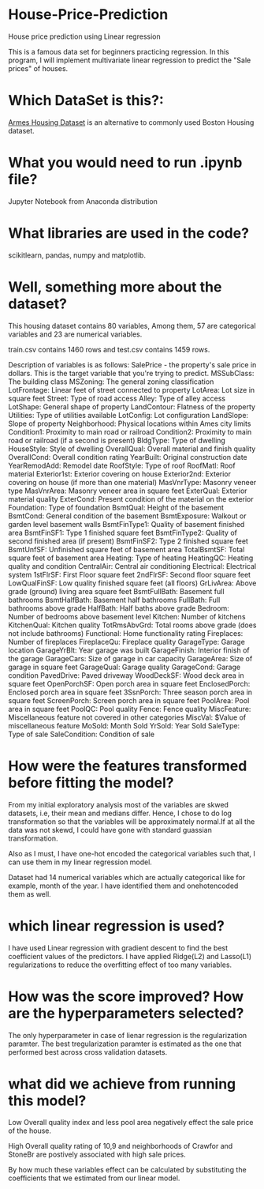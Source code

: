 # House-Price-Prediction
House price prediction using Linear regression

This is a famous data set for beginners practicing regression. In this program, I will implement multivariate linear regression to predict the "Sale prices" of houses.

# Which DataSet is this?:
[Armes Housing Dataset](http://jse.amstat.org/v19n3/decock.pdf) is an alternative to commonly used Boston Housing dataset.


# What you would need to run .ipynb file?
Jupyter Notebook from Anaconda distribution


# What libraries are used in the code?
scikitlearn, pandas, numpy and matplotlib.


# Well, something more about the dataset?
This housing dataset contains 80 variables, Among them, 57 are categorical variables and 23 are numerical variables.

train.csv contains 1460 rows and test.csv contains 1459 rows.

Description of variables is as follows:
SalePrice - the property's sale price in dollars. This is the target variable that you're trying to predict.
MSSubClass: The building class
MSZoning: The general zoning classification
LotFrontage: Linear feet of street connected to property
LotArea: Lot size in square feet
Street: Type of road access
Alley: Type of alley access
LotShape: General shape of property
LandContour: Flatness of the property
Utilities: Type of utilities available
LotConfig: Lot configuration
LandSlope: Slope of property
Neighborhood: Physical locations within Ames city limits
Condition1: Proximity to main road or railroad
Condition2: Proximity to main road or railroad (if a second is present)
BldgType: Type of dwelling
HouseStyle: Style of dwelling
OverallQual: Overall material and finish quality
OverallCond: Overall condition rating
YearBuilt: Original construction date
YearRemodAdd: Remodel date
RoofStyle: Type of roof
RoofMatl: Roof material
Exterior1st: Exterior covering on house
Exterior2nd: Exterior covering on house (if more than one material)
MasVnrType: Masonry veneer type
MasVnrArea: Masonry veneer area in square feet
ExterQual: Exterior material quality
ExterCond: Present condition of the material on the exterior
Foundation: Type of foundation
BsmtQual: Height of the basement
BsmtCond: General condition of the basement
BsmtExposure: Walkout or garden level basement walls
BsmtFinType1: Quality of basement finished area
BsmtFinSF1: Type 1 finished square feet
BsmtFinType2: Quality of second finished area (if present)
BsmtFinSF2: Type 2 finished square feet
BsmtUnfSF: Unfinished square feet of basement area
TotalBsmtSF: Total square feet of basement area
Heating: Type of heating
HeatingQC: Heating quality and condition
CentralAir: Central air conditioning
Electrical: Electrical system
1stFlrSF: First Floor square feet
2ndFlrSF: Second floor square feet
LowQualFinSF: Low quality finished square feet (all floors)
GrLivArea: Above grade (ground) living area square feet
BsmtFullBath: Basement full bathrooms
BsmtHalfBath: Basement half bathrooms
FullBath: Full bathrooms above grade
HalfBath: Half baths above grade
Bedroom: Number of bedrooms above basement level
Kitchen: Number of kitchens
KitchenQual: Kitchen quality
TotRmsAbvGrd: Total rooms above grade (does not include bathrooms)
Functional: Home functionality rating
Fireplaces: Number of fireplaces
FireplaceQu: Fireplace quality
GarageType: Garage location
GarageYrBlt: Year garage was built
GarageFinish: Interior finish of the garage
GarageCars: Size of garage in car capacity
GarageArea: Size of garage in square feet
GarageQual: Garage quality
GarageCond: Garage condition
PavedDrive: Paved driveway
WoodDeckSF: Wood deck area in square feet
OpenPorchSF: Open porch area in square feet
EnclosedPorch: Enclosed porch area in square feet
3SsnPorch: Three season porch area in square feet
ScreenPorch: Screen porch area in square feet
PoolArea: Pool area in square feet
PoolQC: Pool quality
Fence: Fence quality
MiscFeature: Miscellaneous feature not covered in other categories
MiscVal: $Value of miscellaneous feature
MoSold: Month Sold
YrSold: Year Sold
SaleType: Type of sale
SaleCondition: Condition of sale

# How were the features transformed before fitting the model?
From my initial exploratory analysis most of the variables are skwed datasets, i.e, their mean and medians differ. Hence, I chose to do log transformation so that the variables will be approximately normal.If at all the data was not skewd, I could have gone with standard guassian transformation.

Also as I must, I have one-hot encoded the categorical variables such that, I can use them in my linear regression model.

Dataset had 14 numerical variables which are actually categorical like for example, month of the year. I have identified them and onehotencoded them as well.


# which linear regression is used?

I have used Linear regression with gradient descent to find the best coefficient values of the predictors.
I have applied Ridge(L2) and Lasso(L1) regularizations to reduce the overfitting effect of too many variables.


# How was the score improved? How are the hyperparameters selected?

The only hyperparameter in case of lienar regression is the regularization paramter. 
The best tregularization paramter is estimated as the one that performed best across cross validation datasets.


# what did we achieve from running this model?

Low Overall quality index and less pool area negatively effect the sale price of the house.

High Overall quality rating of 10,9 and neighborhoods of Crawfor and StoneBr are postively associated with high sale prices.

By how much these variables effect can be calculated by substituting the coefficients that we estimated from our linear model.





